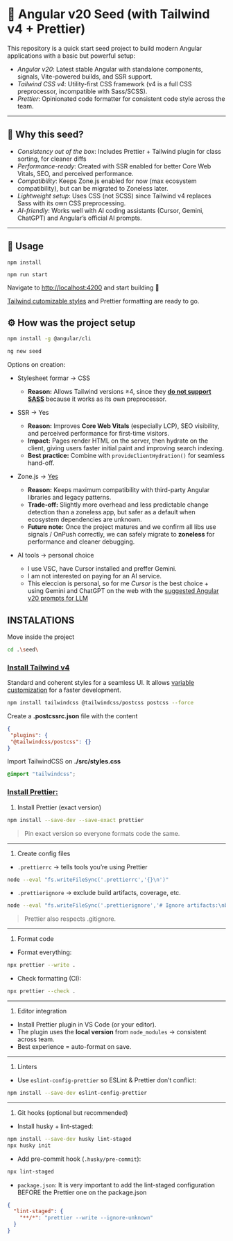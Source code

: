 # 🚀 Angular v20 Seed (with Tailwind v4 + Prettier)

This repository is a quick start seed project to build modern Angular applications with a basic but powerful setup:

- _Angular v20_: Latest stable Angular with standalone components, signals, Vite-powered builds, and SSR support.
- _Tailwind CSS v4_: Utility-first CSS framework (v4 is a full CSS preprocessor, incompatible with Sass/SCSS).
- _Prettier_: Opinionated code formatter for consistent code style across the team.

______________________

## 🎯 Why this seed?

- _Consistency out of the box_: Includes Prettier + Tailwind plugin for class sorting, for cleaner diffs
- _Performance-ready_: Created with SSR enabled for better Core Web Vitals, SEO, and perceived performance.
- _Compatibility_: Keeps Zone.js enabled for now (max ecosystem compatibility), but can be migrated to Zoneless later.
- _Lightweight setup_: Uses CSS (not SCSS) since Tailwind v4 replaces Sass with its own CSS preprocessing.
- _AI-friendly_: Works well with AI coding assistants (Cursor, Gemini, ChatGPT) and Angular’s official AI prompts.

______________________

## 📖 Usage

    npm install
    
    npm run start

Navigate to <http://localhost:4200> and start building 🚀

[Tailwind cutomizable styles](https://tailwindcss.com/docs/theme) and Prettier formatting are ready to go.

## ⚙️ How was the project setup

```bash
npm install -g @angular/cli
```

```bash
ng new seed
```

Options on creation:

- Stylesheet formar → CSS

  - **Reason:** Allows Tailwind versions ≥4, since they [**do not support SASS**](https://www.notion.so/Angular-Seed-270aabca27a880a485b4dea679a945db?pvs=21) because it works as its own preprocessor.

- SSR → Yes
  - **Reason:** Improves **Core Web Vitals** (especially LCP), SEO visibility, and perceived performance for first-time visitors.
  - **Impact:** Pages render HTML on the server, then hydrate on the client, giving users faster initial paint and improving search indexing.
  - **Best practice:** Combine with `provideClientHydration()` for seamless hand-off.
- Zone.js → [Yes](https://angular.dev/guide/zoneless)
  - **Reason:** Keeps maximum compatibility with third-party Angular libraries and legacy patterns.
  - **Trade-off:** Slightly more overhead and less predictable change detection than a zoneless app, but safer as a default when ecosystem dependencies are unknown.
  - **Future note:** Once the project matures and we confirm all libs use signals / OnPush correctly, we can safely migrate to **zoneless** for performance and cleaner debugging.
- AI tools → personal choice
  - I use VSC, have Cursor installed and preffer Gemini.
  - I am not interested on paying for an AI service.
  - This  eleccion is personal, so for me _Cursor_ is the best choice + using Gemini  and ChatGPT on the web with the [suggested Angular v20 prompts for LLM](https://angular.dev/ai/develop-with-ai)

## INSTALATIONS

Move inside the project

```bash
cd .\seed\
```

### [Install Tailwind v4](https://tailwindcss.com/docs/installation/framework-guides/angular)

Standard and coherent styles for a seamless UI. It allows [variable customization](https://tailwindcss.com/docs/adding-custom-styles#adding-base-styles) for a faster development.

```bash
npm install tailwindcss @tailwindcss/postcss postcss --force
```

Create a **.postcssrc.json** file with the content

```json
{
 "plugins": {
 "@tailwindcss/postcss": {}
}
```

Import TailwindCSS on **./src/styles.css**

```CSS
@import "tailwindcss";
```

### [Install Prettier:](https://prettier.io/docs/install)

1. Install Prettier (exact version)

```bash
npm install --save-dev --save-exact prettier
```

> Pin exact version so everyone formats code the same.
>

---

1. Create config files

- `.prettierrc` → tells tools you’re using Prettier

```bash
node --eval "fs.writeFileSync('.prettierrc','{}\n')"
```

- `.prettierignore` → exclude build artifacts, coverage, etc.

```bash
node --eval "fs.writeFileSync('.prettierignore','# Ignore artifacts:\nbuild\ncoverage\n')
```

> Prettier also respects .gitignore.
>

---

1. Format code

- Format everything:

```bash
npx prettier --write .
```

- Check formatting (CI):

```bash
npx prettier --check .
```

---

1. Editor integration

- Install Prettier plugin in VS Code (or your editor).
- The plugin uses the **local version** from `node_modules` → consistent across team.
- Best experience = auto-format on save.

---

1. Linters

- Use `eslint-config-prettier` so ESLint & Prettier don’t conflict:

```bash
npm install --save-dev eslint-config-prettier
```

---

1. Git hooks (optional but recommended)

- Install husky + lint-staged:

```bash
npm install --save-dev husky lint-staged
npx husky init
```

- Add pre-commit hook (`.husky/pre-commit`):

```bash
npx lint-staged
```

- `package.json`:
It is very important to add the lint-staged configuration BEFORE the Prettier one on the package.json

```json
{
  "lint-staged": {
    "**/*": "prettier --write --ignore-unknown"
  }
}
```
